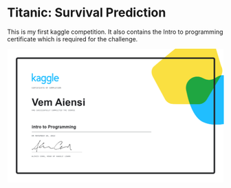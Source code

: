 # Titanic: Survival Prediction

This is my first kaggle competition. It also contains the Intro to programming certificate which is required for the challenge.

![Cert](./Vem%20Aiensi%20-%20Intro%20to%20Programming.png)

